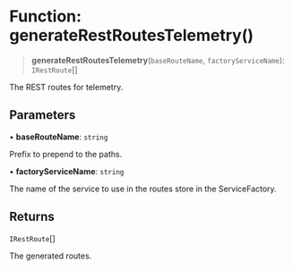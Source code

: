 # Function: generateRestRoutesTelemetry()

> **generateRestRoutesTelemetry**(`baseRouteName`, `factoryServiceName`): `IRestRoute`[]

The REST routes for telemetry.

## Parameters

• **baseRouteName**: `string`

Prefix to prepend to the paths.

• **factoryServiceName**: `string`

The name of the service to use in the routes store in the ServiceFactory.

## Returns

`IRestRoute`[]

The generated routes.
